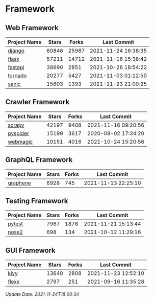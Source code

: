 # Framework

## Web Framework
| Project Name | Stars | Forks | Last Commit |
| ------------ | ----- | ----- | ----------- |
| [django](https://github.com/django/django) | 60846 | 25987 | 2021-11-24 16:38:35 |
| [flask](https://github.com/pallets/flask) | 57211 | 14712 | 2021-11-16 15:38:42 |
| [fastapi](https://github.com/tiangolo/fastapi) | 38690 | 2851 | 2021-10-26 18:54:22 |
| [tornado](https://github.com/tornadoweb/tornado) | 20277 | 5427 | 2021-11-03 01:12:50 |
| [sanic](https://github.com/sanic-org/sanic) | 15603 | 1393 | 2021-11-23 21:00:25 |

## Crawler Framework
| Project Name | Stars | Forks | Last Commit |
| ------------ | ----- | ----- | ----------- |
| [scrapy](https://github.com/scrapy/scrapy) | 42197 | 9408 | 2021-11-16 09:20:56 |
| [pyspider](https://github.com/binux/pyspider) | 15199 | 3617 | 2020-08-02 17:34:20 |
| [webmagic](https://github.com/code4craft/webmagic) | 10151 | 4016 | 2021-10-24 15:20:56 |

## GraphQL Framework
| Project Name | Stars | Forks | Last Commit |
| ------------ | ----- | ----- | ----------- |
| [graphene](https://github.com/graphql-python/graphene) | 6928 | 745 | 2021-11-13 22:25:10 |

## Testing Framework
| Project Name | Stars | Forks | Last Commit |
| ------------ | ----- | ----- | ----------- |
| [pytest](https://github.com/pytest-dev/pytest) | 7967 | 1878 | 2021-11-21 15:13:44 |
| [nose2](https://github.com/nose-devs/nose2) | 698 | 134 | 2021-10-12 11:29:16 |

## GUI Framework
| Project Name | Stars | Forks | Last Commit |
| ------------ | ----- | ----- | ----------- |
| [kivy](https://github.com/kivy/kivy) | 13640 | 2808 | 2021-11-23 12:52:10 |
| [flexx](https://github.com/flexxui/flexx) | 2797 | 251 | 2021-09-16 11:35:28 |

*Update Date: 2021-11-24T18:00:34*